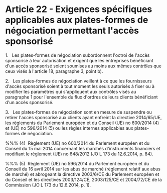# Article 22 - Exigences spécifiques applicables aux plates-formes de négociation permettant l'accès sponsorisé


1.   Les plates-formes de négociation subordonnent l'octroi de l'accès sponsorisé à leur autorisation et exigent que les entreprises bénéficiant d'un accès sponsorisé soient soumises au moins aux mêmes contrôles que ceux visés à l'article 18, paragraphe 3, point b).

2.   Les plates-formes de négociation veillent à ce que les fournisseurs d'accès sponsorisé soient à tout moment les seuls autorisés à fixer ou à modifier les paramètres qui s'appliquent aux contrôles visés au paragraphe 1 pour l'ensemble du flux d'ordres de leurs clients bénéficiant d'un accès sponsorisé.

3.   Les plates-formes de négociation sont en mesure de suspendre ou retirer l'accès sponsorisé aux clients ayant enfreint la directive 2014/65/UE, les règlements du Parlement européen et du Conseil (UE) no 600/2014 (4) et (UE) no 596/2014 (5) ou les règles internes applicables aux plates-formes de négociation.

%%% (4)  Règlement (UE) no 600/2014 du Parlement européen et du Conseil du 15 mai 2014 concernant les marchés d'instruments financiers et modifiant le règlement (UE) no 648/2012 (JO L 173 du 12.6.2014, p. 84).

%%% (5)  Règlement (UE) no 596/2014 du Parlement européen et du Conseil du 16 avril 2014 sur les abus de marché (règlement relatif aux abus de marché) et abrogeant la directive 2003/6/CE du Parlement européen et du Conseil et les directives 2003/124/CE, 2003/125/CE et 2004/72/CE de la Commission (JO L 173 du 12.6.2014, p. 1).

